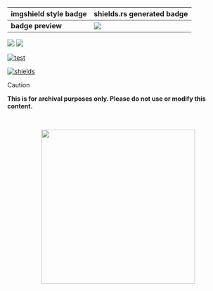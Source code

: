 | **imgshield style badge** | **shields.rs generated badge** |
|---------|---------|
| **badge preview** | ![](https://harilvfs.github.io/assets/ratatui/badge-imgshield.svg) | ![](https://harilvfs.github.io/assets/ratatui/badge.svg) |

<img src="https://harilvfs.github.io/assets/ratatui/ratatui-badge.svg"/>
<img src="https://harilvfs.github.io/assets/ratatui/ratatui-badge1.svg"/>


[![test](https://harilvfs.github.io/assets/ratatui/badge-imgshield.svg)](https://ratatui.rs/)

[![shields](https://harilvfs.github.io/assets/ratatui/badge.svg)](https://ratatui.rs)

> [!CAUTION]
> **This is for archival purposes only. Please do not use or modify this content.**

<br>

<p align="center">
<a href="https://discord.com/invite/8NJWstnUHd">
<img src="https://invidget.switchblade.xyz/8NJWstnUHd" width="350">
</a>
</p>
